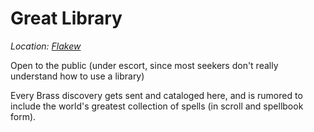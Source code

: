 # Great Library
*Location: [Flakew](/Cities/Flakew.md)*

Open to the public (under escort, since most seekers don't really understand how to use a library)

Every Brass discovery gets sent and cataloged here, and is rumored to include the world's greatest collection of spells (in scroll and spellbook form).

